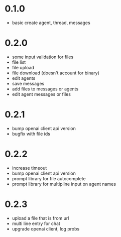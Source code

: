 # 0.1.0

- basic create agent, thread, messages


# 0.2.0

- some input validation for files
- file list
- file upload
- file download (doesn't account for binary)
- edit agents
- save messages
- add files to messages or agents
- edit agent messages or files

# 0.2.1
- bump openai client api version
- bugfix with file ids

# 0.2.2
- increase timeout
- bump openai client api version
- prompt library for file autocomplete
- prompt library for multipline input on agent names

# 0.2.3
- upload a file that is from url
- multi line entry for chat
- upgrade openai client, log probs